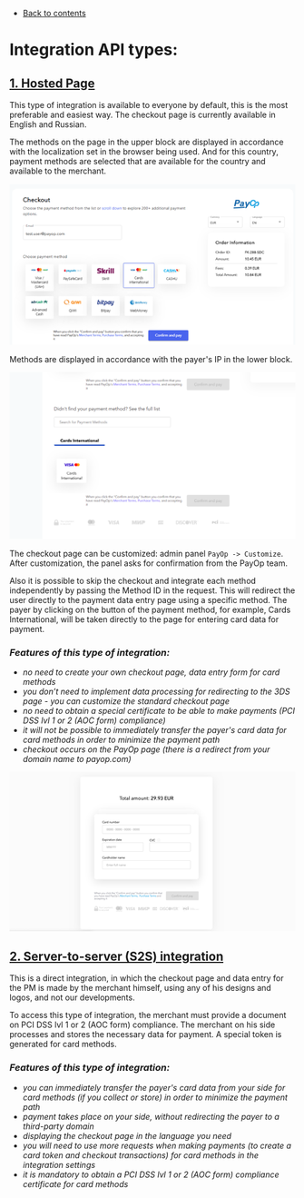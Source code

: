 * [Back to contents](../Readme.md#contents)

# Integration API types:
## [1. Hosted Page](hostedPage.md)
This type of integration is available to everyone by default, this is the most preferable and easiest way. The checkout page is currently available in English and Russian.

The methods on the page in the upper block are displayed in accordance with the localization set in the browser being used. And for this country, payment methods are selected that are available for the country and available to the merchant. 

![Diff-1](../images/diff-1.png)

Methods are displayed in accordance with the payer's IP in the lower block.

![Diff-2](../images/diff-2.png)

The checkout page can be customized: admin panel `PayOp -> Customize`. After customization, the panel asks for confirmation from the PayOp team. 

Also it is possible to skip the checkout and integrate each method independently by passing the Method ID in the request. This will redirect the user directly to the payment data entry page using a specific method. The payer by clicking on the button of the payment method, for example, Cards International, will be taken directly to the page for entering card data for payment.

<em>

### Features of this type of integration:

* no need to create your own checkout page, data entry form for card methods
* you don’t need to implement data processing for redirecting to the 3DS page - you can customize the standard checkout page
* no need to obtain a special certificate to be able to make payments (PCI DSS lvl 1 or 2 (AOC form) compliance)
* it will not be possible to immediately transfer the payer's card data for card methods in order to minimize the payment path
* checkout occurs on the PayOp page (there is a redirect from your domain name to payop.com) 

</em> 

![Diff-3](../images/diff-3.png)

## [2. Server-to-server (S2S) integration](serverToServer.md)

This is a direct integration, in which the checkout page and data entry for the PM is made by the merchant himself, using any of his designs and logos, and not our developments.

To access this type of integration, the merchant must provide a document on PCI DSS lvl 1 or 2 (AOC form) compliance.
The merchant on his side processes and stores the necessary data for payment.
A special token is generated for card methods.

<em> 

### Features of this type of integration:

* you can immediately transfer the payer's card data from your side for card methods (if you collect or store) in order to minimize the payment path
* payment takes place on your side, without redirecting the payer to a third-party domain
* displaying the checkout page in the language you need
* you will need to use more requests when making payments (to create a card token and checkout transactions) for card methods in the integration settings
* it is mandatory to obtain a PCI DSS lvl 1 or 2 (AOC form) compliance certificate for card methods

</em>